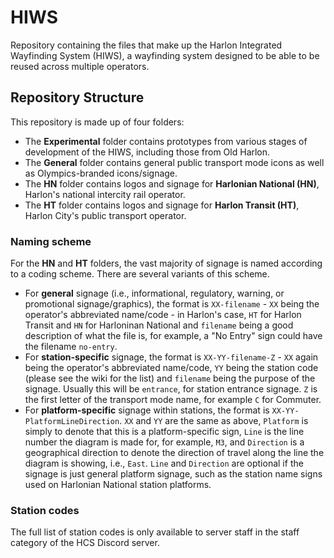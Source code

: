 # HIWS
Repository containing the files that make up the Harlon Integrated Wayfinding System (HIWS), a wayfinding system designed to be able to be reused across multiple operators.

## Repository Structure
This repository is made up of four folders:
* The **Experimental** folder contains prototypes from various stages of development of the HIWS, including those from Old Harlon.
* The **General** folder contains general public transport mode icons as well as Olympics-branded icons/signage.
* The **HN** folder contains logos and signage for **Harlonian National (HN)**, Harlon's national intercity rail operator.
* The **HT** folder contains logos and signage for **Harlon Transit (HT)**, Harlon City's public transport operator.

### Naming scheme
For the **HN** and **HT** folders, the vast majority of signage is named according to a coding scheme. There are several variants of this scheme.
* For **general** signage (i.e., informational, regulatory, warning, or promotional signage/graphics), the format is `XX-filename` - `XX` being the operator's abbreviated name/code - in Harlon's case, `HT` for Harlon Transit and `HN` for Harloninan National and `filename` being a good description of what the file is, for example, a "No Entry" sign could have the filename  `no-entry`.
* For **station-specific** signage, the format is `XX-YY-filename-Z` - `XX` again being the operator's abbreviated name/code, `YY` being the station code (please see the wiki for the list) and `filename` being the purpose of the signage. Usually this will be `entrance`, for station entrance signage. `Z` is the first letter of the transport mode name, for example `C` for Commuter.
* For **platform-specific** signage within stations, the format is `XX-YY-PlatformLineDirection`. `XX` and `YY` are the same as above, `Platform` is simply to denote that this is a platform-specific sign, `Line` is the line number the diagram is made for, for example, `M3`, and `Direction` is a geographical direction to denote the direction of travel along the line the diagram is showing, i.e., `East`. `Line` and `Direction` are optional if the signage is just general platform signage, such as the station name signs used on Harlonian National station platforms.

### Station codes
The full list of station codes is only available to server staff in the staff category of the HCS Discord server.
